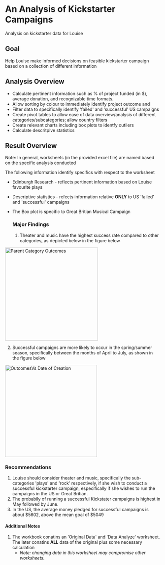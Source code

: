 # An Analysis of Kickstarter Campaigns
Analysis on kickstarter data for Louise

## Goal
Help Louise make informed decisions on feasible kickstarter campaign based on a collection of different information

## Analysis Overview

- Calculate pertinent information such as % of project funded (in $), average donation, and recognizable time formats.
- Allow sorting by colour to immediately identify project outcome and 
- Filter data to specifically identify 'failed' and 'successful' US campaigns
- Create pivot tables to allow ease of data overview/analysis of different categories/subcategories; allow country filters 
- Create relevant charts including box plots to identfy outilers
- Calculate descritpive statistics
    

## Result Overview

Note: In general, worksheets (in the provided excel file) are named based on the specific analysis conducted

The following information identify specifics with respect to the worksheet
  - Edinburgh Research - reflects pertinent information based on Louise favourite plays 
  - Descriptive statistics - refects information relative **ONLY** to US 'failed' and 'successful' campaigns
  - The Box plot is specific to Great Britian Musical Campaign

    ### Major Findings
    
    1. Theater and music have the highest success rate compared to other categories, as depicted below in the figure below
    
<img width="301" alt="Parent Category Outcomes" src="https://user-images.githubusercontent.com/92636438/139512616-de0f4144-b73e-4cf1-928c-a5a17035b527.png">    
   
   2. Successful campaigns are more likely to occur in the spring/summer season, specifically between the months of April to July, as shown in the figure below 
    
<img width="298" alt="OutcomesVs Date of Creation" src="https://user-images.githubusercontent.com/92636438/139512685-f06a0fe5-b551-4827-a81e-447f45915fef.png">

### Recommendations

1. Louise should consider theater and music, specifically the sub-categories 'plays' and 'rock' respectively, if she wish to conduct a successful kickstarter campaign, especifically if she wishes to run the campaigns in the US or Great Britian.
2. The probabily of running a successful Kickstater campaigns is highest in May followed by June.
3. In the US, the average money pledged for successful campaigns is about $5602, above the mean goal of $5049


#### Additional Notes
1. The workbook conatins an 'Original Data'  and 'Data Analyze' worksheet. The later conatins **ALL** data of the original plus some necessary calculation
    - _Note: changing data in this worksheet may compromise other worksheets._

